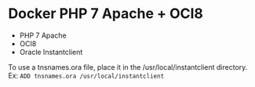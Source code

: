 # Docker PHP 7 Apache + OCI8

- PHP 7 Apache
- OCI8
- Oracle Instantclient

To use a tnsnames.ora file, place it in the /usr/local/instantclient directory.
Ex:
`ADD tnsnames.ora /usr/local/instantclient`